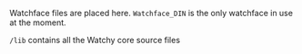 Watchface files are placed here. `Watchface_DIN` is the only watchface in use at the moment.

`/lib` contains all the Watchy core source files

